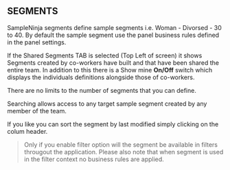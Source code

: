 ## SEGMENTS

SampleNinja segments define sample segments i.e. Woman - Divorsed - 30 to 40. By default the sample segment use the panel business rules defined in the panel settings.

If the Shared Segments TAB is selected (Top Left of screen) it shows Segments created by co-workers have built and that have been shared the entire team.  In addition to this there is a Show mine **On/Off** switch which displays the individuals definitions alongside those of co-workers.

There are no limits to the number of segments that you can define.

Searching allows access to any target sample segment created by any member of the team.

If you like you can sort the segment by last modified simply clicking on the colum header.

> Only if you enable filter option will the segment be available in filters througout the application. Please also note that when segment is used in the filter context no business rules are applied.
